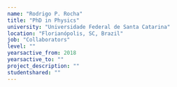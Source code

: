 ```yaml
---
name: "Rodrigo P. Rocha"
title: "PhD in Physics"
university: "Universidade Federal de Santa Catarina"
location: "Florianópolis, SC, Brazil"
job: "Collaborators"
level: ""
yearsactive_from: 2018
yearsactive_to: ""
project_description: ""
studentshared: ""
---
```

